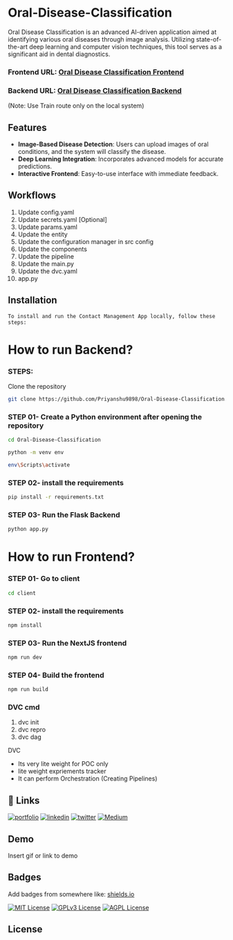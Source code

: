 # Oral-Disease-Classification

Oral Disease Classification is an advanced AI-driven application aimed at identifying various oral diseases through image analysis. Utilizing state-of-the-art deep learning and computer vision techniques, this tool serves as a significant aid in dental diagnostics.

### Frontend URL: [Oral Disease Classification Frontend](https://oral-disease-classification.vercel.app/)
### Backend URL: [Oral Disease Classification Backend](https://oraldiseasedetector.onrender.com)
(Note: Use Train route only on the local system)

## Features
- **Image-Based Disease Detection**: Users can upload images of oral conditions, and the system will classify the disease.
- **Deep Learning Integration**: Incorporates advanced models for accurate predictions.
- **Interactive Frontend**: Easy-to-use interface with immediate feedback.

## Workflows

1. Update config.yaml
2. Update secrets.yaml [Optional]
3. Update params.yaml
4. Update the entity
5. Update the configuration manager in src config
6. Update the components
7. Update the pipeline 
8. Update the main.py
9. Update the dvc.yaml
10. app.py

## Installation
    To install and run the Contact Management App locally, follow these steps:
    
# How to run Backend?
### STEPS:

Clone the repository

```bash
git clone https://github.com/Priyanshu9898/Oral-Disease-Classification.git
```
### STEP 01- Create a Python environment after opening the repository
```bash
cd Oral-Disease-Classification
```

```bash
python -m venv env
```

```bash
env\Scripts\activate
```


### STEP 02- install the requirements
```bash
pip install -r requirements.txt
```

### STEP 03- Run the Flask Backend
```bash
python app.py
```

# How to run Frontend?
### STEP 01- Go to client
```bash
cd client
```
### STEP 02- install the requirements
```bash
npm install
```

### STEP 03- Run the NextJS frontend
```bash
npm run dev
```

### STEP 04- Build the frontend
```bash
npm run build
```


### DVC cmd

1. dvc init
2. dvc repro
3. dvc dag



DVC 

 - Its very lite weight for POC only
 - lite weight expriements tracker
 - It can perform Orchestration (Creating Pipelines)

## 🔗 Links
[![portfolio](https://img.shields.io/badge/my_portfolio-000?style=for-the-badge&logo=ko-fi&logoColor=white)](https://github.com/Priyanshu9898/)
[![linkedin](https://img.shields.io/badge/linkedin-0A66C2?style=for-the-badge&logo=linkedin&logoColor=white)](https://www.linkedin.com/in/priyanshumalaviya/)
[![twitter](https://img.shields.io/badge/twitter-1DA1F2?style=for-the-badge&logo=twitter&logoColor=white)](https://twitter.com/Priyanshu2281)
[![Medium](https://img.shields.io/badge/medum-1DA1F2?style=for-the-badge&logo=medium&logoColor=black)](https://medium.com/@priyanshumalaviya9210)
## Demo

Insert gif or link to demo


## Badges

Add badges from somewhere like: [shields.io](https://shields.io/)

[![MIT License](https://img.shields.io/badge/License-MIT-green.svg)](https://choosealicense.com/licenses/mit/)
[![GPLv3 License](https://img.shields.io/badge/License-GPL%20v3-yellow.svg)](https://opensource.org/licenses/)
[![AGPL License](https://img.shields.io/badge/license-AGPL-blue.svg)](http://www.gnu.org/licenses/agpl-3.0)


## License
